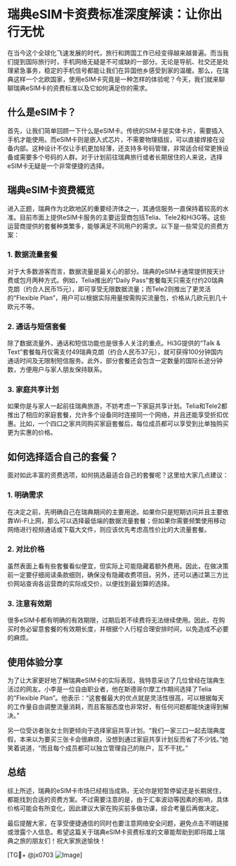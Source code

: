 # 瑞典eSIM卡资费标准深度解读：让你出行无忧

在当今这个全球化飞速发展的时代，旅行和跨国工作已经变得越来越普遍。而当我们提到国际旅行时，手机网络无疑是不可或缺的一部分。无论是导航、社交还是处理紧急事务，稳定的手机信号都能让我们在异国他乡感受到家的温暖。那么，在瑞典这样一个北欧国家，使用eSIM卡究竟是一种怎样的体验呢？今天，我们就来聊聊瑞典eSIM卡的资费标准以及它如何满足你的需求。

## 什么是eSIM卡？

首先，让我们简单回顾一下什么是eSIM卡。传统的SIM卡是实体卡片，需要插入手机才能使用。而eSIM卡则是嵌入式芯片，不需要物理插拔，可以直接焊接在设备内部。这种设计不仅让手机更加轻薄，还支持多号码管理，非常适合经常更换设备或需要多个号码的人群。对于计划前往瑞典旅行或者长期居住的人来说，选择eSIM卡无疑是一个非常便捷的选择。

## 瑞典eSIM卡资费概览

进入正题，瑞典作为北欧地区的重要经济体之一，其通信服务一直保持着较高的水准。目前市面上提供eSIM卡服务的主要运营商包括Telia、Tele2和Hi3G等。这些运营商提供的套餐种类繁多，能够满足不同用户的需求。以下是一些常见的资费方案：

### 1. 数据流量套餐

对于大多数游客而言，数据流量是最关心的部分。瑞典的eSIM卡通常提供按天计费或包月两种方式。例如，Telia推出的“Daily Pass”套餐每天只需支付约20瑞典克朗（约合人民币15元），即可享受无限数据流量；而Tele2则推出了更灵活的“Flexible Plan”，用户可以根据实际用量按需购买流量包，价格从几欧元到几十欧元不等。

### 2. 通话与短信套餐

除了数据流量外，通话和短信功能也是很多人关注的重点。Hi3G提供的“Talk & Text”套餐每月仅需支付49瑞典克朗（约合人民币37元），就可获得100分钟国内通话时间及无限制短信服务。此外，部分套餐还会包含一定数量的国际长途分钟数，方便用户与家人朋友保持联系。

### 3. 家庭共享计划

如果你是与家人一起前往瑞典旅游，不妨考虑一下家庭共享计划。Telia和Tele2都推出了相应的家庭套餐，允许多个设备同时连接同一个网络，并且还能享受折扣优惠。比如，一个四口之家共同购买家庭套餐后，每位成员都可以享受到比单独购买更为实惠的价格。

## 如何选择适合自己的套餐？

面对如此丰富的资费选项，如何挑选最适合自己的套餐呢？这里给大家几点建议：

### 1. 明确需求

在决定之前，先明确自己在瑞典期间的主要用途。如果你只是短期访问并且主要依靠Wi-Fi上网，那么可以选择最低端的数据流量套餐；但如果你需要频繁使用移动网络进行视频通话或下载大文件，则应该优先考虑高性价比的大流量套餐。

### 2. 对比价格

虽然表面上看有些套餐看似便宜，但实际上可能隐藏着额外费用。因此，在做决策前一定要仔细阅读条款细则，确保没有隐藏收费项目。另外，还可以通过第三方比价网站查询各运营商的实际成交价，以便找到最划算的选择。

### 3. 注意有效期

很多eSIM卡都有明确的有效期限，过期后若不续费将无法继续使用。因此，在购买时务必留意套餐的有效期长度，并根据个人行程合理安排时间，以免造成不必要的麻烦。

## 使用体验分享

为了让大家更好地了解瑞典eSIM卡的实际表现，我特意采访了几位曾经在瑞典生活过的网友。小李是一位自由职业者，他在斯德哥尔摩工作期间选择了Telia的“Flexible Plan”。他表示：“这套餐最大的优点就是灵活性很高，可以根据每天的工作量自由调整流量消耗，而且客服态度也非常好，有任何问题都能快速得到解决。”

另一位受访者张女士则更倾向于选择家庭共享计划。“我们一家三口一起去瑞典度假，本来以为要买三张卡会很麻烦，没想到通过家庭共享计划反而省了不少钱。”她笑着说道，“而且每个成员都可以独立管理自己的账户，互不干扰。”

## 总结

综上所述，瑞典的eSIM卡市场已经相当成熟，无论你是短暂停留还是长期居住，都能找到合适的资费方案。不过需要注意的是，由于汇率波动等因素的影响，具体价格可能会有所变化，因此建议大家在购买前多做功课，综合考量后再做决定。

最后提醒大家，在享受便捷通信的同时也要注意网络安全问题，避免点击不明链接或泄露个人信息。希望这篇关于瑞典eSIM卡资费标准的文章能帮助到即将踏上瑞典之旅的朋友们！祝大家旅途愉快！

[TG💪+ @jx0703 ![Image](https://github.com/user-attachments/assets/dbca1d08-cadb-493c-b0ec-ad6f7a83f270)]